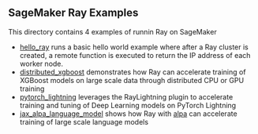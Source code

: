 ## SageMaker Ray Examples

This directory contains 4 examples of runnin Ray on SageMaker
- [hello_ray](/hello_ray) runs a basic hello world example where after a Ray cluster is created, a remote function is executed to return the IP address of each worker node.
- [distributed_xgboost](/distributed_xgboost) demonstrates how Ray can accelerate training of XGBoost models on large scale data through distributed CPU or GPU training
- [pytorch_lightning](/pytorch_lightning) leverages the RayLightning plugin to accelerate training and tuning of Deep Learning models on PyTorch Lightning
- [jax_alpa_language_model](/jax_alpa_language_model) shows how Ray with [alpa](https://github.com/alpa-projects/alpa) can accelerate training of large scale language models